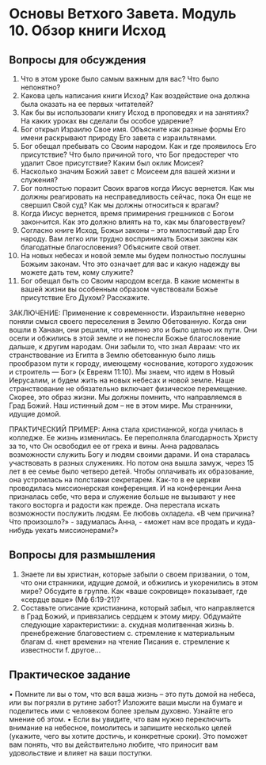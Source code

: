 # Основы Ветхого Завета. Модуль 10. Обзор книги Исход

## Вопросы для обсуждения 

1.	Что в этом уроке было самым важным для вас? Что было непонятно?
2.	Какова цель написания книги Исход? Как воздействие она должна была оказать на ее первых читателей?
3.	Как бы вы использовали книгу Исход в проповедях и на занятиях? На каких уроках вы сделали бы особое ударение?
4.	Бог открыл Израилю Свое имя. Объясните как разные формы Его имени раскрывают природу Его завета с израильтянами. 
5.	Бог обещал пребывать со Своим народом. Как и где проявилось Его присутствие? Что было причиной того, что Бог предостерег что удалит Свое присутствие? Каким был оклик Моисея? 
6.	Насколько значим Божий завет с Моисеем для вашей жизни и служения? 
7.	Бог полностью поразит Своих врагов когда Иисус вернется. Как мы должны реагировать на несправедливость сейчас, пока Он еще не свершил Свой суд? Как мы должны относиться к врагам?  
8.	Когда Иисус вернется, время примирения грешников с Богом закончится. Как это должно влиять на то, как мы благовествуем? 
9.	Согласно книге Исход, Божьи законы – это милостивый дар Его народу. Вам легко или трудно воспринимать Божьи законы как благодатные благословения? Объясните свой ответ.
10.	На новых небесах и новой земле мы будем полностью послушны Божьим законам. Что это означает для вас и какую надежду вы можете дать тем, кому служите?  
11.	Бог обещал быть со Своим народом всегда. В какие моменты в вашей жизни вы особенным образом чувствовали Божье присутствие Его Духом? Расскажите.


ЗАКЛЮЧЕНИЕ: Применение к современности. Израильтяне неверно поняли смысл своего переселения в Землю Обетованную. Когда они вошли в Ханаан, они решили, что именно это и было целью их пути. Они осели и обжились в этой земле и не понесли Божье благословение дальше, к другим народам. Они забыли то, что знал Авраам: что их странствование из Египта в Землю обетованную было лишь прообразом пути к городу, имеющему «основание, которого художник и строитель — Бог» (к Евреям 11:10). Мы знаем, что идем в Новый Иерусалим, и будем жить на новых небесах и новой земле. Наше странствование не обязательно включает физическое перемещение. Скорее, это образ жизни. Мы должны помнить, что направляемся в Град Божий. Наш истинный дом – не в этом мире. Мы странники, идущие домой. 

ПРАКТИЧЕСКИЙ ПРИМЕР: Анна стала христианкой, когда училась в колледже. Ее жизнь изменилась. Ее переполняла благодарность Христу за то, что Он освободил ее от греха и вины. Анна радовалась возможности служить Богу и людям своими дарами.   И она старалась участвовать в разных служениях. Но потом она вышла замуж, через 15 лет в ее семье было четверо детей. Чтобы оплачивать их образование, она устроилась на полставки секретарем. 
Как-то в ее церкви проводилась миссионерская конференция. И на конференции Анна призналась себе, что вера и служение больше не вызывают у нее такого восторга и радости как прежде. Она перестала искать возможности послужить людям. Ее любовь охладела. «В чем причина? Что произошло?» - задумалась Анна, - «может нам все продать и куда-нибудь уехать миссионерами?» 

## Вопросы для размышления 
1.	Знаете ли вы христиан, которые забыли о своем призвании, о том, что они странники, идущие домой, и обжились и укоренились в этом мире? Обсудите в группе. Как «ваше сокровище» показывает, где «сердце ваше» (Мф 6:19-21)? 
2.	Составьте описание христианина, который забыл, что направляется в Град Божий, и привязались сердцем к этому миру. Обдумайте следующие характеристики: 
a.	скудная молитвенная жизнь 
b.	пренебрежение благовестием
c.	стремление к материальным благам 
d.	«нет времени» на чтение Писания
e.	стремление к известности 
f.	другое… 

## Практическое задание	
•	Помните ли вы о том, что вся ваша жизнь – это путь домой на небеса, или вы погрязли в рутине забот? Изложите ваши мысли на бумаге и поделитесь ими с человеком более зрелым духовно. Узнайте его мнение об этом. 
•	Если вы увидите, что вам нужно переключить внимание на небесное, помолитесь и запишите несколько целей (укажите, чего вы хотите достичь, и конкретные сроки).  Это поможет вам понять, что вы действительно любите, что приносит вам удовольствие и влияет на ваши поступки. 

